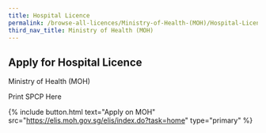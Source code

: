 ```yaml
---
title: Hospital Licence
permalink: /browse-all-licences/Ministry-of-Health-(MOH)/Hospital-Licence
third_nav_title: Ministry of Health (MOH)
---
```


## Apply for Hospital Licence

Ministry of Health (MOH)

Print SPCP Here

{% include button.html text="Apply on MOH" src="https://elis.moh.gov.sg/elis/index.do?task=home" type="primary" %}
